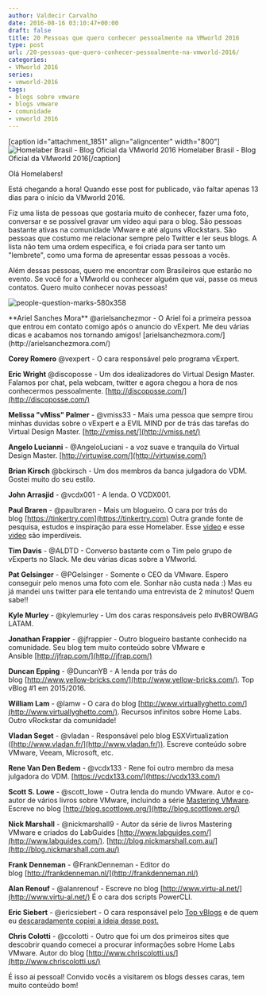 ```yaml
---
author: Valdecir Carvalho
date: 2016-08-16 03:10:47+00:00
draft: false
title: 20 Pessoas que quero conhecer pessoalmente na VMworld 2016
type: post
url: /20-pessoas-que-quero-conhecer-pessoalmente-na-vmworld-2016/
categories:
- VMworld 2016
series:
- vmworld-2016
tags:
- blogs sobre vmware
- blogs vmware
- comunidade
- vmworld 2016
---
```


[caption id="attachment_1851" align="aligncenter" width="800"]![Homelaber Brasil - Blog Oficial da VMworld 2016](/imagens/2016/08/vmworld-2016-official-blogger-banner-long.png)
Homelaber Brasil - Blog Oficial da VMworld 2016[/caption]

Olá Homelabers!

Está chegando a hora! Quando esse post for publicado, vão faltar apenas 13 dias para o início da VMworld 2016.

Fiz uma lista de pessoas que gostaria muito de conhecer, fazer uma foto, conversar e se possível gravar um video aqui para o blog. São pessoas bastante ativas na comunidade VMware e até alguns vRockstars. São pessoas que costumo me relacionar sempre pelo Twitter e ler seus blogs. A lista não tem uma ordem especifica, e foi criada para ser tanto um "lembrete", como uma forma de apresentar essas pessoas a vocês.

Além dessas pessoas, quero me encontrar com Brasileiros que estarão no evento. Se você for a VMworld ou conhecer alguém que vai, passe os meus contatos. Quero muito conhecer novas pessoas!

![people-question-marks-580x358](/imagens/2016/08/people-question-marks-580x358.jpg)


<!-- more -->**Ariel Sanches Mora** @arielsanchezmor - O Ariel foi a primeira pessoa que entrou em contato comigo após o anuncio do vExpert. Me deu várias dicas e acabamos nos tornando amigos! [arielsanchezmora.com/](http://arielsanchezmora.com/)

**Corey Romero** @vexpert - O cara responsável pelo programa vExpert.

**Eric Wright** @discoposse - Um dos idealizadores do Virtual Design Master. Falamos por chat, pela webcam, twitter e agora chegou a hora de nos conhecermos pessoalmente. [http://discoposse.com/](http://discoposse.com/)

**Melissa "vMiss" Palmer** - @vmiss33 - Mais uma pessoa que sempre tirou minhas duvidas sobre o vExpert e a EVIL MIND por de trás das tarefas do Virtual Design Master. [http://vmiss.net/](http://vmiss.net/)

**Angelo Lucianni** - @AngeloLuciani - a voz suave e tranquila do Virtual Design Master. [http://virtuwise.com/](http://virtuwise.com/)

**Brian Kirsch** @bckirsch - Um dos membros da banca julgadora do VDM. Gostei muito do seu estilo.

**John Arrasjid** - @vcdx001 - A lenda. O VCDX001.

**Paul Braren** - @paulbraren - Mais um blogueiro. O cara por trás do blog [https://tinkertry.com](https://tinkertry.com) Outra grande fonte de pesquisa, estudos e inspiração para esse Homelaber. Esse [video](https://www.youtube.com/watch?v=iQfTuAdLfYw) e esse [video](https://www.youtube.com/watch?v=Hm7kQHI4YnM) são imperdíveis.

**Tim Davis** - @ALDTD - Converso bastante com o Tim pelo grupo de vExperts no Slack. Me deu várias dicas sobre a VMworld.

**Pat Gelsinger** - @PGelsinger - Somente o CEO da VMware. Espero conseguir pelo menos uma foto com ele. Sonhar não custa nada :) Mas eu já mandei uns twitter para ele tentando uma entrevista de 2 minutos! Quem sabe!!

**Kyle Murley** - @kylemurley - Um dos caras responsáveis pelo #vBROWBAG LATAM.

**Jonathan Frappier** - @jfrappier - Outro blogueiro bastante conhecido na comunidade. Seu blog tem muito conteúdo sobre VMware e Ansible [http://jfrap.com/](http://jfrap.com/)

**Duncan Epping** - @DuncanYB - A lenda por trás do blog [http://www.yellow-bricks.com/](http://www.yellow-bricks.com/). Top vBlog #1 em 2015/2016.

**William Lam** - @lamw - O cara do blog [http://www.virtuallyghetto.com/](http://www.virtuallyghetto.com/). Recursos infinitos sobre Home Labs. Outro vRockstar da comunidade!

**Vladan Seget** - @vladan - Responsável pelo blog ESXVirtualization ([http://www.vladan.fr/](http://www.vladan.fr/)). Escreve conteúdo sobre VMware, Veeam, Microsoft, etc.

**Rene Van Den Bedem** - @vcdx133 - Rene foi outro membro da mesa julgadora do VDM. [https://vcdx133.com/](https://vcdx133.com/)

**Scott S. Lowe** - @scott_lowe - Outra lenda do mundo VMware. Autor e co-autor de vários livros sobre VMware, incluindo a série [Mastering VMware](http://www.wiley.com/WileyCDA/WileyTitle/productCd-1118661141.html). Escreve no blog [http://blog.scottlowe.org/](http://blog.scottlowe.org/)

**Nick Marshall** - @nickmarshall9 - Autor da série de livros Mastering VMware e criados do LabGuides [http://www.labguides.com/](http://www.labguides.com/). [http://blog.nickmarshall.com.au/](http://blog.nickmarshall.com.au/)

**Frank Denneman** - @FrankDenneman - Editor do blog [http://frankdenneman.nl/](http://frankdenneman.nl/)

**Alan Renouf** - @alanrenouf - Escreve no blog [http://www.virtu-al.net/](http://www.virtu-al.net/) É o cara dos scripts PowerCLI.

**Eric Siebert** - @ericsiebert - O cara responsável pelo [Top vBlogs](http://homelaber.com.br/top-vblog-2016-resultados/) e de quem eu [descaradamente copiei a ideia desse post.](http://vsphere-land.com/news/top-20-people-i-look-forward-to-seeing-at-vmworld-2016.html)

**Chris Colotti** - @ccolotti - Outro que foi um dos primeiros sites que descobrir quando comecei a procurar informações sobre Home Labs VMware. Autor do blog [http://www.chriscolotti.us/](http://www.chriscolotti.us/)

É isso ai pessoal! Convido vocês a visitarem os blogs desses caras, tem muito conteúdo bom!


